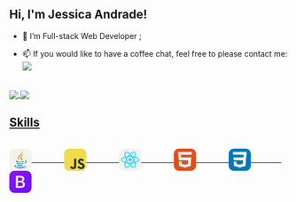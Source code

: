 ## Hi, I'm Jessica Andrade! 

- 🔭 I’m Full-stack Web Developer ;

- 📫 If you would like to have a coffee chat, feel free to please contact me: <a href="https://www.linkedin.com/in/jessica-de-andrade-firmino/" target="_blank"><img src="https://img.shields.io/badge/-LinkedIn-%230077B5?style=for-the-badge&logo=linkedin&logoColor=white" target="_blank"></a> 

</br>

 <div>
  <a href="https://github.com/jessicaandradef">
   <img align="center" height="170" src="https://github-readme-stats.vercel.app/api/top-langs/?username=jessicaandradef&layout=compact&langs_count=16&theme=dracula"/>
  <img align="center" src="https://github-readme-stats.vercel.app/api?username=jessicaandradef&show_icons=true&theme=dracula&include_all_commits=true&count_private=true&hide=issues"/>
</div>
 
 ## Skills
<div style="display: inline_block"><br>
 <img height="40" align="center" alt="Jessica-java" height="30" width="40" src="https://raw.githubusercontent.com/tandpfun/skill-icons/main/icons/Java-Light.svg">  
  &nbsp;&nbsp;&nbsp;&nbsp;&nbsp;&nbsp;&nbsp;&nbsp;&nbsp;&nbsp;&nbsp;&nbsp;&nbsp;
 <img height="40" align="center" alt="Jessica-Js" height="30" width="40" src="https://raw.githubusercontent.com/tandpfun/skill-icons/main/icons/JavaScript.svg">
 &nbsp;&nbsp;&nbsp;&nbsp;&nbsp;&nbsp;&nbsp;&nbsp;&nbsp;&nbsp;&nbsp;&nbsp;&nbsp;
  <img height="40" align="center" alt="Jessica-React" height="30" width="40" src="https://raw.githubusercontent.com/tandpfun/skill-icons/main/icons/React-Light.svg">
 &nbsp;&nbsp;&nbsp;&nbsp;&nbsp;&nbsp;&nbsp;&nbsp;&nbsp;&nbsp;&nbsp;&nbsp;&nbsp;
  <img height="40" align="center" alt="Jessica-HTML" height="30" width="40" src="https://raw.githubusercontent.com/tandpfun/skill-icons/main/icons/HTML.svg">
 &nbsp;&nbsp;&nbsp;&nbsp;&nbsp;&nbsp;&nbsp;&nbsp;&nbsp;&nbsp;&nbsp;&nbsp;&nbsp;
  <img height="40" align="center" alt="Jessica-CSS" height="30" width="40" src="https://raw.githubusercontent.com/tandpfun/skill-icons/main/icons/CSS.svg">
  &nbsp;&nbsp;&nbsp;&nbsp;&nbsp;&nbsp;&nbsp;&nbsp;&nbsp;&nbsp;&nbsp;&nbsp;&nbsp;
  <img height="40" align="center" alt="Jessica-BT" height="30" width="40" src="https://raw.githubusercontent.com/tandpfun/skill-icons/main/icons/Bootstrap.svg">



  
</div>
  

</div>
